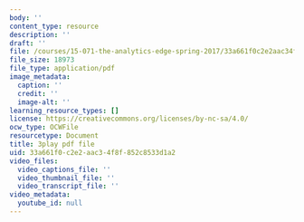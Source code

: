 ```yaml
---
body: ''
content_type: resource
description: ''
draft: ''
file: /courses/15-071-the-analytics-edge-spring-2017/33a661f0c2e2aac34f8f852c8533d1a2_o8Zdk_3wVSo.pdf
file_size: 18973
file_type: application/pdf
image_metadata:
  caption: ''
  credit: ''
  image-alt: ''
learning_resource_types: []
license: https://creativecommons.org/licenses/by-nc-sa/4.0/
ocw_type: OCWFile
resourcetype: Document
title: 3play pdf file
uid: 33a661f0-c2e2-aac3-4f8f-852c8533d1a2
video_files:
  video_captions_file: ''
  video_thumbnail_file: ''
  video_transcript_file: ''
video_metadata:
  youtube_id: null
---
```

